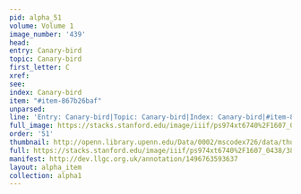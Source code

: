 ```yaml
---
pid: alpha_51
volume: Volume 1
image_number: '439'
head: 
entry: Canary-bird
topic: Canary-bird
first_letter: C
xref: 
see: 
index: Canary-bird
item: "#item-867b26baf"
unparsed: 
line: 'Entry: Canary-bird|Topic: Canary-bird|Index: Canary-bird|#item-867b26baf'
full_image: https://stacks.stanford.edu/image/iiif/ps974xt6740%2F1607_0438/full/full/0/default.jpg
order: '51'
thumbnail: http://openn.library.upenn.edu/Data/0002/mscodex726/data/thumb/1607_0438_thumb.jpg
full: https://stacks.stanford.edu/image/iiif/ps974xt6740%2F1607_0438/382,2305,3108,226/full/0/default.jpg
manifest: http://dev.llgc.org.uk/annotation/1496763593637
layout: alpha_item
collection: alpha1
---
```

